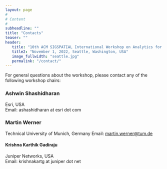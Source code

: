 ```yaml
---
layout: page
#
# Content
#
subheadline: ""
title: "Contacts"
teaser: ""
header:
   title: "10th ACM SIGSPATIAL International Workshop on Analytics for Big Geospatial Data (BigSpatial 2022)"
   title2: "November 1, 2022, Seattle, Washington, USA"
   image_fullwidth: "seattle.jpg"
   permalink: "/contact/"
---
```


For general questions about the workshop, please contact any of the following workshop chairs:


### Ashwin Shashidharan

Esri, USA  
Email: ashashidharan at esri dot com

### Martin Werner

Technical University of Munich, Germany
Email: martin.werner@tum.de

#### Krishna Karthik Gadiraju

Juniper Networks, USA <br>
Email: krishnakartg at juniper dot net




